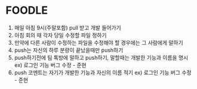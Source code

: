 # FOODLE

1. 매일 아침 9시(주말포함) pull 받고 개발 들어가기
2. 아침 회의 때 각자 당일 수정할 파일 정하기
3. 만약에 다른 사람이 수정하는 파일을 수정해야 할 경우에는 그 사람에게 말하기
4. push는 자신의 하루 분량이 끝났을때만 push하기
5. push하기전에 팀 톡방에 말하고 push하기, 말할때는 개발한 기능과 이름을 명시 ex) 로그인 기능 버그 수정 - 준현
6. push 코멘트는 자기가 개발한 기능과 자신의 이름 적기 ex) 로그인 기능 버그 수정 - 준현
